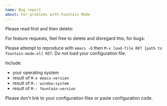 ```yaml
---
name: Bug report
about: For problems with Fountain Mode
---
```


Please read first and then delete:

For feature requests, feel free to delete and disregard this; for bugs:

Please attempt to reproduce with `emacs -Q` then `M-x load-file RET
[path to fountain-mode.el] RET`. Do not load your configuration file.

Include:
- your operating system
- result of `M-x emacs-version`
- result of `M-: window-system`
- result of `M-: fountain-version`

Please don't link to your configuration files or paste configuration code.
